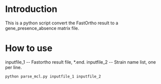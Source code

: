 # Introduction
This is a python script convert the FastOrtho result to a gene_presence_absence matrix file.
# How to use
inputfile_1 -- Fastortho result file, \*.end.
inputfile_2 -- Strain name list, one per line.

`python parse_mcl.py inputfile_1 inputfile_2`

